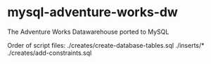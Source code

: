 # mysql-adventure-works-dw
The Adventure Works Datawarehouse ported to MySQL

Order of script files:
./creates/create-database-tables.sql
./inserts/*
./creates/add-constraints.sql